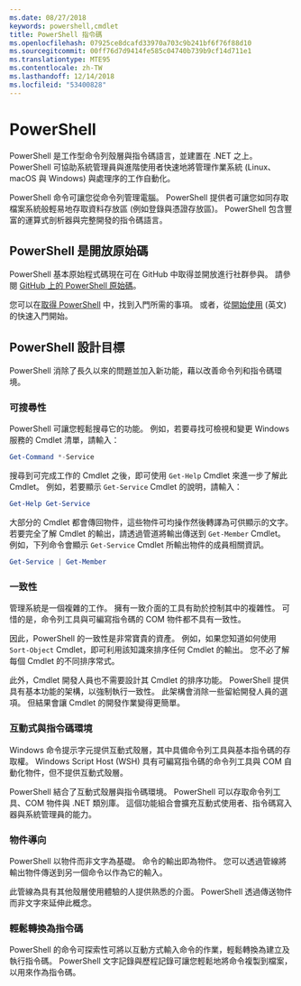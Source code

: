 ```yaml
---
ms.date: 08/27/2018
keywords: powershell,cmdlet
title: PowerShell 指令碼
ms.openlocfilehash: 07925ce8dcafd33970a703c9b241bf6f76f88d10
ms.sourcegitcommit: 00ff76d7d9414fe585c04740b739b9cf14d711e1
ms.translationtype: MTE95
ms.contentlocale: zh-TW
ms.lasthandoff: 12/14/2018
ms.locfileid: "53400828"
---
```

# <a name="powershell"></a>PowerShell

PowerShell 是工作型命令列殼層與指令碼語言，並建置在 .NET 之上。
PowerShell 可協助系統管理員與進階使用者快速地將管理作業系統 (Linux、macOS 與 Windows) 與處理序的工作自動化。

PowerShell 命令可讓您從命令列管理電腦。 PowerShell 提供者可讓您如同存取檔案系統般輕易地存取資料存放區 (例如登錄與憑證存放區)。 PowerShell 包含豐富的運算式剖析器與完整開發的指令碼語言。

## <a name="powershell-is-open-source"></a>PowerShell 是開放原始碼

PowerShell 基本原始程式碼現在可在 GitHub 中取得並開放進行社群參與。
請參閱 [GitHub 上的 PowerShell 原始碼](https://github.com/powershell/powershell)。

您可以在[取得 PowerShell](https://github.com/PowerShell/PowerShell#get-powershell) 中，找到入門所需的事項。
或者，從[開始使用](https://github.com/PowerShell/PowerShell/blob/master/docs/learning-powershell) \(英文\) 的快速入門開始。

## <a name="powershell-design-goals"></a>PowerShell 設計目標

PowerShell 消除了長久以來的問題並加入新功能，藉以改善命令列和指令碼環境。

### <a name="discoverability"></a>可搜尋性

PowerShell 可讓您輕鬆搜尋它的功能。 例如，若要尋找可檢視和變更 Windows 服務的 Cmdlet 清單，請輸入：

```powershell
Get-Command *-Service
```

搜尋到可完成工作的 Cmdlet 之後，即可使用 `Get-Help` Cmdlet 來進一步了解此 Cmdlet。 例如，若要顯示 `Get-Service` Cmdlet 的說明，請輸入：

```powershell
Get-Help Get-Service
```

大部分的 Cmdlet 都會傳回物件，這些物件可均操作然後轉譯為可供顯示的文字。 若要完全了解 Cmdlet 的輸出，請透過管道將輸出傳送到 `Get-Member` Cmdlet。 例如，下列命令會顯示 `Get-Service` Cmdlet 所輸出物件的成員相關資訊。

```powershell
Get-Service | Get-Member
```

### <a name="consistency"></a>一致性

管理系統是一個複雜的工作。 擁有一致介面的工具有助於控制其中的複雜性。 可惜的是，命令列工具與可編寫指令碼的 COM 物件都不具有一致性。

因此，PowerShell 的一致性是非常寶貴的資產。 例如，如果您知道如何使用 `Sort-Object` Cmdlet，即可利用該知識來排序任何 Cmdlet 的輸出。 您不必了解每個 Cmdlet 的不同排序常式。

此外，Cmdlet 開發人員也不需要設計其 Cmdlet 的排序功能。 PowerShell 提供具有基本功能的架構，以強制執行一致性。 此架構會消除一些留給開發人員的選項。 但結果會讓 Cmdlet 的開發作業變得更簡單。

### <a name="interactive-and-scripting-environments"></a>互動式與指令碼環境

Windows 命令提示字元提供互動式殼層，其中具備命令列工具與基本指令碼的存取權。 Windows Script Host (WSH) 具有可編寫指令碼的命令列工具與 COM 自動化物件，但不提供互動式殼層。

PowerShell 結合了互動式殼層與指令碼環境。 PowerShell 可以存取命令列工具、COM 物件與 .NET 類別庫。 這個功能組合會擴充互動式使用者、指令碼寫入器與系統管理員的能力。

### <a name="object-orientation"></a>物件導向

PowerShell 以物件而非文字為基礎。 命令的輸出即為物件。 您可以透過管線將輸出物件傳送到另一個命令以作為它的輸入。

此管線為具有其他殼層使用體驗的人提供熟悉的介面。 PowerShell 透過傳送物件而非文字來延伸此概念。

### <a name="easy-transition-to-scripting"></a>輕鬆轉換為指令碼

PowerShell 的命令可探索性可將以互動方式輸入命令的作業，輕鬆轉換為建立及執行指令碼。 PowerShell 文字記錄與歷程記錄可讓您輕鬆地將命令複製到檔案，以用來作為指令碼。

